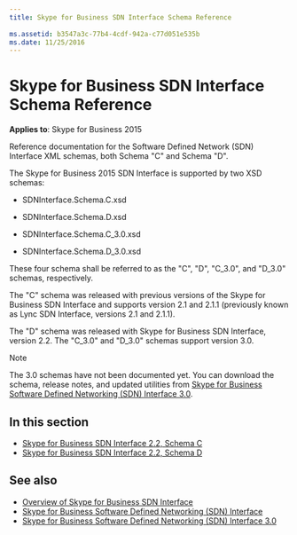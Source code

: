```yaml
---
title: Skype for Business SDN Interface Schema Reference
 
ms.assetid: b3547a3c-77b4-4cdf-942a-c77d051e535b
ms.date: 11/25/2016
---
```



# Skype for Business SDN Interface Schema Reference

**Applies to**: Skype for Business 2015 

Reference documentation for the Software Defined Network (SDN) Interface XML schemas, both Schema "C" and Schema "D".

The Skype for Business 2015 SDN Interface is supported by two XSD schemas:

- SDNInterface.Schema.C.xsd
    
- SDNInterface.Schema.D.xsd
    
- SDNInterface.Schema.C_3.0.xsd
    
- SDNInterface.Schema.D_3.0.xsd
  
These four schema shall be referred to as the "C", "D", "C_3.0", and "D_3.0" schemas, respectively. 

The "C" schema was released with previous versions of the Skype for Business SDN Interface and supports version 2.1 and 2.1.1 (previously known as Lync SDN Interface, versions 2.1 and 2.1.1). 

The "D" schema was released with Skype for Business SDN Interface, version 2.2. The "C_3.0" and "D_3.0" schemas support version 3.0.

> [!NOTE]
> The 3.0 schemas have not been documented yet. You can download the schema, release notes, and updated utilities from [Skype for Business Software Defined Networking (SDN) Interface 3.0](https://www.microsoft.com/en-us/download/details.aspx?id=54685).

## In this section

-  [Skype for Business SDN Interface 2.2, Schema C](https://msdn.microsoft.com/en-us/library/office/mt404709(v=office.16).aspx) 
-  [Skype for Business SDN Interface 2.2, Schema D](https://msdn.microsoft.com/en-us/library/office/mt429384(v=office.16).aspx)
    

## See also

-  [Overview of Skype for Business SDN Interface](overview.md) 
-  [Skype for Business Software Defined Networking (SDN) Interface](skype-for-business-sdn-interface.md) 
-  [Skype for Business Software Defined Networking (SDN) Interface 3.0](https://www.microsoft.com/en-us/download/details.aspx?id=54685)
    
  

